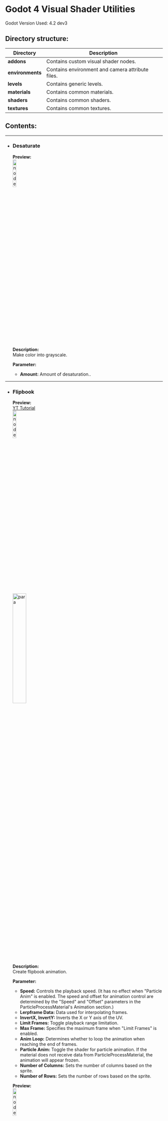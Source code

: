 # Godot 4 Visual Shader Utilities
Godot Version Used: 4.2 dev3

## Directory structure:
| Directory | Description |
| --- | --- |
| **addons** | Contains custom visual shader nodes. |
| **environments** | Contains environment and camera attribute files. |
| **levels** | Contains generic levels. |
| **materials** | Contains common materials. |
| **shaders** | Contains common shaders. |
| **textures** | Contains common textures. |

## Contents:
---
 
- ### Desaturate
  **Preview:**  
  <img src="https://github.com/Kextex/Godot_4_Visual_Shader_Utilities/assets/114914897/ce7bb6c4-3359-46eb-b2c3-5a2728aede3d" alt="node" width="15%" height="15%">  

  **Description:**  
  Make color into grayscale.
  
  **Parameter:**  
  - **Amount:** Amount of desaturation..

---

- ### Flipbook
  **Preview:**  
  [YT Tutorial](https://youtu.be/Ccmso1cfEIA)  
  <img src="https://github.com/Kextex/Godot_4_Visual_Shader_Utilities/assets/114914897/05e852ac-4ee5-4739-9901-0fb64217813e" alt="node" width="15%" height="15%">  
  <img src="https://github.com/Kextex/Godot_4_Visual_Shader_Utilities/assets/114914897/bdab5b70-f9cb-4da7-9159-1fe73d4ae10c" alt="para" width="30%" height="30%">

  **Description:**  
  Create flipbook animation.
  
  **Parameter:**
  - **Speed:** Controls the playback speed. (It has no effect when "Particle Anim" is enabled. The speed and offset for animation control are determined by the "Speed" and "Offset" parameters in the ParticleProcessMaterial's Animation section.)
  - **Lerpframe Data:** Data used for interpolating frames.
  - **InvertX, InvertY:** Inverts the X or Y axis of the UV.
  - **Limit Frames:** Toggle playback range limitation.
  - **Max Frame:** Specifies the maximum frame when "Limit Frames" is enabled.
  - **Anim Loop:** Determines whether to loop the animation when reaching the end of frames.
  - **Particle Anim:** Toggle the shader for particle animation. If the material does not receive data from ParticleProcessMaterial, the animation will appear frozen.
  - **Number of Columns:** Sets the number of columns based on the sprite.
  - **Number of Rows:** Sets the number of rows based on the sprite.
  
  **Preview:**  
  <img src="https://github.com/Kextex/Godot_4_Visual_Shader_Utilities/assets/114914897/fe8ccc7b-46e3-4e84-aab6-1085e9516d56" alt="node" width="15%" height="15%">  
  <img src="https://github.com/Kextex/Godot_4_Visual_Shader_Utilities/assets/114914897/736aa3a1-3893-47d8-8172-355d0b472aa2" alt="para" width="30%" height="30%">

  **Description:**  
  Interpolate frames of flipbook animation.
  
  **Parameter:**
  - **Lerpframe Data:** Receiving lerpframe data from Flipbook output.
  - **Albedo:** Albedo texture.
  - **Flow map:** Flow map texture.
  - **Albedo:** Modify albedo color.
  - **Enable Flowmap:** Toggle frame interpolation.
  - **Flow Strength:** The intensity of the flow map's influence.

---

## Demo Scenes:

  <img src="https://github.com/Kextex/Godot_4_Visual_Shader_Utilities/assets/114914897/9ec0f94c-2b26-4291-9063-1556e46f8d3c" alt="para" width="50%" height="50%">
